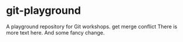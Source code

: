 # git-playground
A playground repository for Git workshops.
get merge conflict
There is more text here. And some fancy change.
